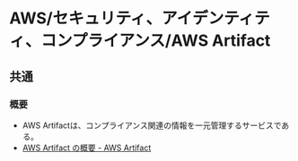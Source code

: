 # AWS/セキュリティ、アイデンティティ、コンプライアンス/AWS Artifact

## 共通

### 概要

- AWS Artifactは、コンプライアンス関連の情報を一元管理するサービスである。
- [AWS Artifact の概要 - AWS Artifact](https://docs.aws.amazon.com/ja_jp/artifact/latest/ug/what-is-aws-artifact.html)

